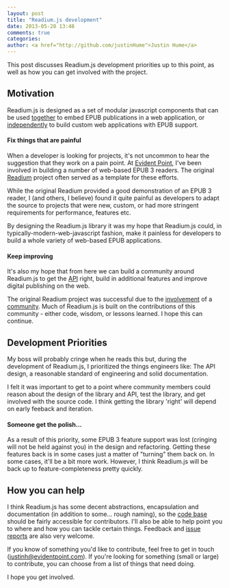 ```yaml
---
layout: post
title: "Readium.js development"
date: 2013-05-28 13:48
comments: true
categories: 
author: <a href="http://github.com/justinHume">Justin Hume</a>
---
```


This post discusses Readium.js development priorities up to this point, as well as how you can get involved with the project. 

## Motivation

Readium.js is designed as a set of modular javascript components <!--more-->that can be used [together](/Readium-Web-Components/get-started/download.html#simple-download) to embed EPUB publications in a web application, or [independently](/Readium-Web-Components/get-started/download.html#readium-js-download) to build custom web applications with EPUB support. 

#### Fix things that are painful
When a developer is looking for projects, it's not uncommon to hear the suggestion that they work on a pain point. At [Evident Point](http://evidentpoint.com), I've been involved in building a number of web-based EPUB 3 readers. The original [Readium](http://github.com/readium/readium) project often served as a template for these efforts. 

While the original Readium provided a good demonstration of an EPUB 3 reader, I (and others, I believe) found it quite painful as developers to adapt the source to projects that were new, custom, or had more stringent requirements for performance, features etc. 

By designing the Readium.js library it was my hope that Readium.js could, in typically-modern-web-javascript fashion, make it painless for developers to build a whole variety of web-based EPUB applications.

#### Keep improving
It's also my hope that from here we can build a community around Readium.js to get the [API](/Readium-Web-Components/get-started/api.html) right, build in additional features and improve digital publishing on the web. 

The original Readium project was successful due to the [involvement](https://github.com/readium/readium/issues) of a [community](https://github.com/readium/readium/contributors). Much of Readium.js is built on the contributions of this community - either code, wisdom, or lessons learned. I hope this can continue. 

## Development Priorities

My boss will probably cringe when he reads this but, during the development of Readium.js, I prioritized the things engineers like: The API design, a reasonable standard of engineering and solid documentation.

I felt it was important to get to a point where community members could reason about the design of the library and API, test the library, and get involved with the source code. I think getting the library 'right' will depend on early feeback and iteration.

#### Someone get the polish...
As a result of this priority, some EPUB 3 feature support was lost (cringing will not be held against you) in the design and refactoring. Getting these features back is in some cases just a matter of "turning" them back on. In some cases, it'll be a bit more work. However, I think Readium.js will be back up to feature-completeness pretty quickly. 

## How you can help

I think Readium.js has some decent abstractions, encapsulation and documentation (in addition to some... rough naming), so the [code base](http://github.com/readium/Readium-Web-Components) should be fairly accessible for contributors. I'll also be able to help point you to where and how you can tackle certain things. Feedback and [issue reports](http://github.com/readium/Readium-Web-Components/issues) are also very welcome.

If you know of something you'd like to contribute, feel free to get in touch (justinh@evidentpoint.com). If you're looking for something (small or large) to contribute, you can choose from a list of things that need doing. 

I hope you get involved.

